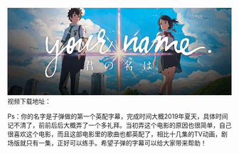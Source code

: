 ![](logo.jpg) 
视频下载地址：

Ps：你的名字是子弹做的第一个英配字幕，完成时间大概2019年夏天，具体时间记不清了，前前后后大概弄了一个多礼拜。当初弄这个电影的原因也很简单，自己很喜欢这个电影，而且这部电影里的歌曲也都英配了，相比十几集的TV动画，剧场版就只有一集，正好可以练手。希望子弹的字幕可以给大家带来帮助！
